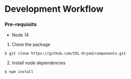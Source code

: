 # Development Workflow

### Pre-requisits
- Node 14

1. Clone the package
```bash
$ git clone https://github.com/CDL-Dryad/components.git 
```

2. Install node dependencies
```bash
$ npm install
```
